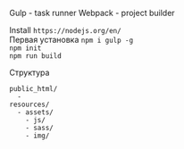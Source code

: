 Gulp - task runner
Webpack - project builder

Install `https://nodejs.org/en/`  
Первая установка `npm i gulp -g`  
`npm init`  
`npm run build`  


Структура
```
public_html/
  - 
resources/
  - assets/
    - js/
    - sass/
    - img/
```